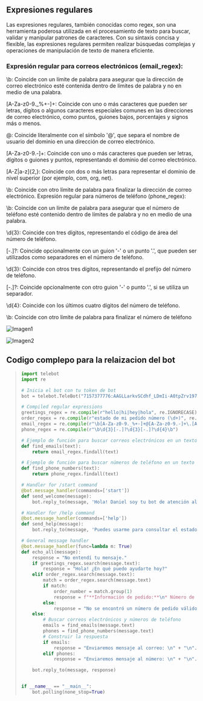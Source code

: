 ## Expresiones regulares
Las expresiones regulares, también conocidas como regex, son una herramienta poderosa 
utilizada en el procesamiento de texto para buscar, validar y manipular patrones de caracteres. 
Con su sintaxis concisa y flexible, las expresiones regulares permiten realizar búsquedas complejas 
y operaciones de manipulación de texto de manera eficiente.

### **Expresión regular para correos electrónicos (email_regex):**
\b: Coincide con un límite de palabra para asegurar que la dirección de correo electrónico esté 
contenida dentro de límites de palabra y no en medio de una palabra.

[A-Za-z0-9._%+-]+: Coincide con uno o más caracteres que pueden ser letras, dígitos o algunos 
caracteres especiales comunes en las direcciones de correo electrónico, como puntos, guiones 
bajos, porcentajes y signos más o menos.

@: Coincide literalmente con el símbolo '@', que separa el nombre de usuario del dominio en una 
dirección de correo electrónico.

[A-Za-z0-9.-]+: Coincide con uno o más caracteres que pueden ser letras, dígitos o guiones y 
puntos, representando el dominio del correo electrónico.

[A-Z|a-z]{2,}: Coincide con dos o más letras para representar el dominio de nivel superior (por 
ejemplo, com, org, net).

\b: Coincide con otro límite de palabra para finalizar la dirección de correo electrónico.
Expresión regular para números de teléfono (phone_regex):

\b: Coincide con un límite de palabra para asegurar que el número de teléfono esté contenido 
dentro de límites de palabra y no en medio de una palabra.

\d{3}: Coincide con tres dígitos, representando el código de área del número de teléfono.

[-.]?: Coincide opcionalmente con un guion '-' o un punto '.', que pueden ser utilizados como 
separadores en el número de teléfono.

\d{3}: Coincide con otros tres dígitos, representando el prefijo del número de teléfono.

[-.]?: Coincide opcionalmente con otro guion '-' o punto '.', si se utiliza un separador.

\d{4}: Coincide con los últimos cuatro dígitos del número de teléfono.

\b: Coincide con otro límite de palabra para finalizar el número de teléfono

![Imagen1](https://github.com/DanielFloresBautista/Unidad2/issues/3#issue-2354537926)

![Imagen2](https://github.com/DanielFloresBautista/Unidad2/issues/2#issue-2354537631)

## Codigo complepo para la relaizacion del bot
> ```python
> import telebot
> import re
> 
> # Inicia el bot con tu token de bot
> bot = telebot.TeleBot("7157377776:AAGLLarkvSCdhf_LDmIi-A0tpZrv197SEMk")
> 
> # Compiled regular expressions
> greetings_regex = re.compile(r"hello|hi|hey|hola", re.IGNORECASE)
> order_regex = re.compile(r"estado de mi pedido número (\d+)", re.IGNORECASE)
> email_regex = re.compile(r"\b[A-Za-z0-9._%+-]+@[A-Za-z0-9.-]+\.[A-Z|a-z]{2,}\b")
> phone_regex = re.compile(r"\b\d{3}[-.]?\d{3}[-.]?\d{4}\b")
> 
> # Ejemplo de función para buscar correos electrónicos en un texto
> def find_emails(text):
>     return email_regex.findall(text)
> 
> # Ejemplo de función para buscar números de teléfono en un texto
> def find_phone_numbers(text):
>     return phone_regex.findall(text)
> 
> # Handler for /start command
> @bot.message_handler(commands=['start'])
> def send_welcome(message):
>     bot.reply_to(message, 'Hola! Daniel soy tu bot de atención al cliente. ¿En qué puedo ayudarte?')
> 
> # Handler for /help command
> @bot.message_handler(commands=['help'])
> def send_help(message):
>     bot.reply_to(message, 'Puedes usarme para consultar el estado de tu pedido, solicitar asistencia general, o incluso proporcionar tu correo electrónico y número de teléfono para futuras comunicaciones.')
> 
> # General message handler
> @bot.message_handler(func=lambda m: True)
> def echo_all(message):
>     response = "No entendí tu mensaje."
>     if greetings_regex.search(message.text):
>         response = "Hola! ¿En qué puedo ayudarte hoy?"
>     elif order_regex.search(message.text):
>         match = order_regex.search(message.text)
>         if match:
>             order_number = match.group(1)
>             response = f"**Información de pedido:**\n* Número de pedido: {order_number}\n* Detalles del pedido: Tu pedido va en camino a su destino"  # Reemplaza con la lógica real de obtención de pedidos
>         else:
>             response = "No se encontró un número de pedido válido en tu mensaje."
>     else:
>         # Buscar correos electrónicos y números de teléfono
>         emails = find_emails(message.text)
>         phones = find_phone_numbers(message.text)
>         # Construir la respuesta
>         if emails:
>             response = "Enviaremos mensaje al correo: \n" + "\n".join(emails) + " para proporcionar más información"
>         elif phones:
>             response = "Enviaremos mensaje al número: \n" + "\n".join(phones) + " para proporcionar más información"
> 
>     bot.reply_to(message, response)
> 
> 
> if __name__ == "__main__":
>     bot.polling(none_stop=True)
> ```
